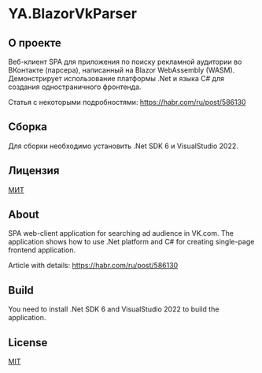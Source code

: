 ﻿# YA.BlazorVkParser

## О проекте

Веб-клиент SPA для приложения по поиску рекламной аудитории во ВКонтакте (парсера), написанный на Blazor WebAssembly (WASM). Демонстрирует использование платформы .Net и языка C# для создания одностраничного фронтенда.

Статья с некоторыми подробностями: https://habr.com/ru/post/586130

## Сборка

Для сборки необходимо установить .Net SDK 6 и VisualStudio 2022.

## Лицензия
[МИТ](https://github.com/a-postx/YA.BlazorVkParser/blob/master/LICENSE)



## About

SPA web-client application for searching ad audience in VK.com. The application shows how to use .Net platform and C# for creating single-page frontend application.

Article with details: https://habr.com/ru/post/586130

## Build

You need to install .Net SDK 6 and VisualStudio 2022 to build the application.

## License
[MIT](https://github.com/a-postx/YA.BlazorVkParser/blob/master/LICENSE)